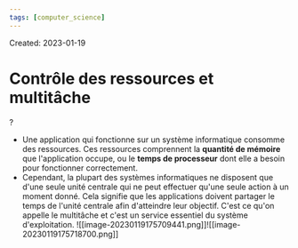```yaml
---
tags: [computer_science] 
---
```

Created: 2023-01-19

# Contrôle des ressources et multitâche
?
- Une application qui fonctionne sur un système informatique consomme des ressources. Ces ressources comprennent la **quantité de mémoire** que l'application occupe, ou le **temps de processeur** dont elle a besoin pour fonctionner correctement.
- Cependant, la plupart des systèmes informatiques ne disposent que d'une seule unité centrale qui ne peut effectuer qu'une seule action à un moment donné. Cela signifie que les applications doivent partager le temps de l'unité centrale afin d'atteindre leur objectif. C'est ce qu'on appelle le multitâche et c'est un service essentiel du système d'exploitation. ![[image-20230119175709441.png]]![[image-20230119175718700.png]]
<!--SR:!2023-02-08,3,250-->

